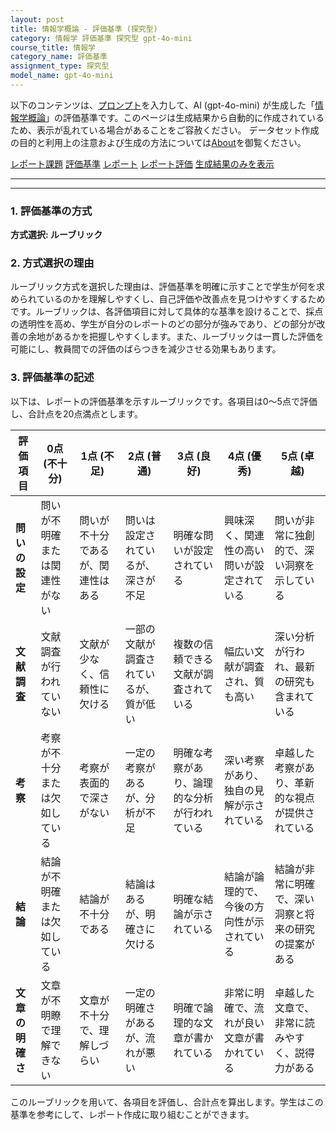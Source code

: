 ```yaml
---
layout: post
title: 情報学概論 - 評価基準 (探究型)
category: 情報学 評価基準 探究型 gpt-4o-mini
course_title: 情報学
category_name: 評価基準
assignment_type: 探究型
model_name: gpt-4o-mini
---
```


以下のコンテンツは、[プロンプト](https://github.com/takedatoshiyuki/synthetic_assignments/tree/main/generated/情報学/gpt-4o-mini/prompt_評価基準-探究型.md)を入力して、AI (gpt-4o-mini) が生成した「[情報学概論](/contents/情報学/)」の評価基準です。このページは生成結果から自動的に作成されているため、表示が乱れている場合があることをご容赦ください。
データセット作成の目的と利用上の注意および生成の方法については[About](/About)を御覧ください。

[レポート課題](../レポート課題-探究型)
[評価基準](../評価基準-探究型)
[レポート](../レポート-探究型)
[レポート評価](../レポート評価-探究型)
[生成結果のみを表示](https://github.com/takedatoshiyuki/synthetic_assignments/tree/main/generated/情報学/gpt-4o-mini/評価基準-探究型.md)
  

***
***
  
### 1. 評価基準の方式
**方式選択: ルーブリック**

### 2. 方式選択の理由
ルーブリック方式を選択した理由は、評価基準を明確に示すことで学生が何を求められているのかを理解しやすくし、自己評価や改善点を見つけやすくするためです。ルーブリックは、各評価項目に対して具体的な基準を設けることで、採点の透明性を高め、学生が自分のレポートのどの部分が強みであり、どの部分が改善の余地があるかを把握しやすくします。また、ルーブリックは一貫した評価を可能にし、教員間での評価のばらつきを減少させる効果もあります。

### 3. 評価基準の記述
以下は、レポートの評価基準を示すルーブリックです。各項目は0〜5点で評価し、合計点を20点満点とします。

| 評価項目         | 0点 (不十分) | 1点 (不足) | 2点 (普通) | 3点 (良好) | 4点 (優秀) | 5点 (卓越) |
|------------------|---------------|-------------|-------------|-------------|-------------|-------------|
| **問いの設定**   | 問いが不明確または関連性がない | 問いが不十分であるが、関連性はある | 問いは設定されているが、深さが不足 | 明確な問いが設定されている | 興味深く、関連性の高い問いが設定されている | 問いが非常に独創的で、深い洞察を示している |
| **文献調査**     | 文献調査が行われていない | 文献が少なく、信頼性に欠ける | 一部の文献が調査されているが、質が低い | 複数の信頼できる文献が調査されている | 幅広い文献が調査され、質も高い | 深い分析が行われ、最新の研究も含まれている |
| **考察**         | 考察が不十分または欠如している | 考察が表面的で深さがない | 一定の考察があるが、分析が不足 | 明確な考察があり、論理的な分析が行われている | 深い考察があり、独自の見解が示されている | 卓越した考察があり、革新的な視点が提供されている |
| **結論**         | 結論が不明確または欠如している | 結論が不十分である | 結論はあるが、明確さに欠ける | 明確な結論が示されている | 結論が論理的で、今後の方向性が示されている | 結論が非常に明確で、深い洞察と将来の研究の提案がある |
| **文章の明確さ** | 文章が不明瞭で理解できない | 文章が不十分で、理解しづらい | 一定の明確さがあるが、流れが悪い | 明確で論理的な文章が書かれている | 非常に明確で、流れが良い文章が書かれている | 卓越した文章で、非常に読みやすく、説得力がある |

このルーブリックを用いて、各項目を評価し、合計点を算出します。学生はこの基準を参考にして、レポート作成に取り組むことができます。
